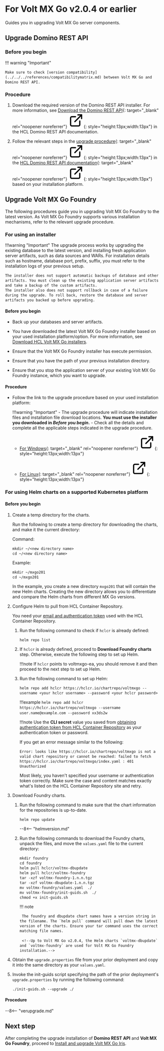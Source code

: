 # For Volt MX Go v2.0.4 or earlier

Guides you in upgrading Volt MX Go server components.

## Upgrade Domino REST API

### Before you begin

!!! warning "Important"

    Make sure to check [version compatibility](../../../references/compatibilitymatrix.md) between Volt MX Go and Domino REST API.

### Procedure

1. Download the required version of the Domino REST API installer. For more information, see [Download the Domino REST API](https://opensource.hcltechsw.com/Domino-rest-api/tutorial/installconfig/index.html#download-the-domino-rest-api "Link opens a new tab"){: target="_blank" rel="noopener noreferrer"}&nbsp;![link image](../../../assets/images/external-link.svg){: style="height:13px;width:13px"} in the HCL Domino REST API documentation.

2. Follow the relevant steps in the [upgrade procedure](https://opensource.hcltechsw.com/Domino-rest-api/howto/production/versionupdate.html "Link opens a new tab"){: target="_blank" rel="noopener noreferrer"}&nbsp;![link image](../../../assets/images/external-link.svg){: style="height:13px;width:13px"} in the [HCL Domino REST API documentation](https://opensource.hcltechsw.com/Domino-rest-api/index.html "Link opens a new tab"){: target="_blank" rel="noopener noreferrer"}&nbsp;![link image](../../../assets/images/external-link.svg){: style="height:13px;width:13px"} based on your installation platform.

## Upgrade Volt MX Go Foundry

The following procedures guide you in upgrading Volt MX Go Foundry to the latest version. As Volt MX Go Foundry supports various installation mechanisms, refer to the relevant upgrade procedure.

### For using an installer

!!!warning "Important"
    The upgrade process works by upgrading the existing database to the latest version, and installing fresh application server artifacts, such as data sources and WARs. For installation details such as hostname, database port, prefix, suffix, you must refer to the installation logs of your previous setup.

    The installer does not support automatic backups of database and other artifacts. You must clean up the existing application server artifacts and take a backup of the custom artifacts.
    The installer also does not support rollback in case of a failure during the upgrade. To roll back, restore the database and server artifacts you backed up before upgrading.

#### Before you begin

- Back up your databases and server artifacts.
- You have downloaded the latest Volt MX Go Foundry installer based on your used installation platform/option. For more information, see [Download HCL Volt MX Go installers](../portaldownload.md#for-volt-mx-go-v204-and-earlier).

- Ensure that the Volt MX Go Foundry installer has execute permission.
- Ensure that you have the path of your previous installation directory.
- Ensure that you stop the application server of your existing Volt MX Go Foundry instance, which you want to upgrade.

#### Procedure

- Follow the link to the upgrade procedure based on your used installation platform:

    !!!warning "Important"
        - The upgrade procedure will indicate installation files and installation file download locations. **You must use the installer you downloaded in *Before you begin*.**
        - Check all the details and complete all the applicable steps indicated in the upgrade procedure.

    - [For Windows](https://opensource.hcltechsw.com/volt-mx-docs/95/docs/documentation/Foundry/voltmx_foundry_windows_install_guide/Content/Upgrading_VoltMX_Foundry_SP1.html "Link opens a new tab"){: target="_blank" rel="noopener noreferrer"}&nbsp;![link image](../../../assets/images/external-link.svg){: style="height:13px;width:13px"}
    
    - [For Linux](https://opensource.hcltechsw.com/volt-mx-docs/95/docs/documentation/Foundry/voltmx_foundry_linux_install_guide/Content/Upgrading_VoltMX_Foundry_SP1.html "Link opens a new tab"){: target="_blank" rel="noopener noreferrer"}&nbsp;![link image](../../../assets/images/external-link.svg){: style="height:13px;width:13px"}
    <!-- [For command line installer](https://opensource.hcltechsw.com/volt-mx-docs/95/docs/documentation/Foundry/VoltMX_Foundry_CLI/Content/installer_cli.html)-->

### For using Helm charts on a supported Kubernetes platform

#### Before you begin

1. Create a temp directory for the charts.

    Run the following to create a temp directory for downloading the charts, and make it the current directory:

    Command:
    ```
    mkdir ~/<new directory name>
    cd ~/<new directory name>
    ```

    Example:
    ```
    mkdir ~/mxgo201
    cd ~/mxgo201
    ```

    In the example, you create a new directory `mxgo201` that will contain the new Helm charts. Creating the new directory allows you to differentiate and compare the Helm charts from different MX Go versions.

2. Configure Helm to pull from HCL Container Repository.

    You need your [email and authentication token](../../../howto/operation/obtainauthenticationtoken.md) used with the HCL Container Repository.

    1. Run the following command to check if `hclcr` is already defined:

        ```
        helm repo list
        ```

    2. If `hclcr` is already defined, proceed to **Download Foundry charts** step. Otherwise, execute the following step to set up Helm.

        !!!note
            If `hclcr` points to voltmxgo-ea, you should remove it and then proceed to the next step to set up Helm.

    3. Run the following command to set up Helm:

        ```
        helm repo add hclcr https://hclcr.io/chartrepo/voltmxgo --username <your hclcr username> --password <your hclcr password>
        ```

        !!!example
             `helm repo add hclcr https://hclcr.io/chartrepo/voltmxgo --username user.name@example.com --password xx3ds2w`


        !!!note
            Use the **CLI secret** value you saved from [obtaining authentication token from HCL Container Repository](../../../howto/operation/obtainauthenticationtoken.md) as your authentication token or password.

        If you get an error message similar to the following:

        ``` { .yaml .no-copy }
        Error: looks like https://hclcr.io/chartrepo/voltmxgo is not a valid chart repository or cannot be reached: failed to fetch https://hclcr.io/chartrepo/voltmxgo/index.yaml : 401 Unauthorized
        ```

        Most likely, you haven't specified your username or authentication token correctly. Make sure the case and content matches exactly what's listed on the HCL Container Repository site and retry.

3. Download Foundry charts.

    1. Run the following command to make sure that the chart information for the repositories is up-to-date.

        ```
        helm repo update
        ```

        --8<-- "helmversion.md"

    2. Run the following commands to download the Foundry charts, unpack the files, and move the `values.yaml` file to the current directory:

        ```
        mkdir foundry
        cd foundry
        helm pull hclcr/voltmx-dbupdate
        helm pull hclcr/voltmx-foundry
        tar -xzf voltmx-foundry-1.n.n.tgz
        tar -xzf voltmx-dbupdate-1.n.n.tgz
        mv voltmx-foundry/values.yaml  ./
        mv voltmx-foundry/init-guids.sh  ./
        chmod +x init-guids.sh
        ```

        !!! note

            The foundry and dbupdate chart names have a version string in the filename. The `helm pull` command will pull down the latest version of the charts. Ensure your tar command uses the correct matching file names.

            <!--Up to Volt MX Go v2.0.4, the Helm charts `voltmx-dbupdate` and `voltmx-foundry` are used for Volt MX Go Foundry installation.-->

4. Obtain the `upgrade.properties` file from your prior deployment and copy it into the same directory as your `values.yaml`.
5. Invoke the init-guids script specifying the path of the prior deployment's `upgrade.properties` by running the following command:

    ```
    ./init-guids.sh --upgrade ./
    ```

#### Procedure

--8<-- "verupgrade.md"

## Next step

After completing the upgrade installation of **Domino REST API** and **Volt MX Go Foundry**, proceed to [Install and upgrade Volt MX Go Iris](../installiris/index.md).

<!--# Upgrade Volt MX Go Foundry

The following procedures guide you in upgrading Volt MX Go Foundry to the latest version. As Volt MX Go Foundry supports various installation mechanisms, refer to the relevant upgrade procedure.

## For using an installer

!!!warning "Important"
    The upgrade process works by upgrading the existing database to the latest version, and installing fresh application server artifacts, such as data sources and WARs. For installation details such as hostname, database port, prefix, suffix, you must refer to the installation logs of your previous setup.

    The installer does not support automatic backups of database and other artifacts. You must clean up the existing application server artifacts and take a backup of the custom artifacts.
    The installer also does not support rollback in case of a failure during the upgrade. To roll back, restore the database and server artifacts you backed up before upgrading.

### For Volt MX Go v2.1

Upgrades Volt MX Go Foundry from Volt MX Go v2.0.4 to Volt MX Go v2.1.

#### Before you begin

- Back up your databases and server artifacts.

- You have downloaded the Volt Foundry installer based on your installation platform. The minimum required version is v9.5.18.0. For more information, see [Download HCL Volt MX Go Release package](portaldownload.md#for-volt-mx-go-v21).

- You have installed the Volt MX Go Plugin Installer. For more information, see [Install Volt MX Go Plugin Installer](nativeinstallers.md#2-install-volt-mx-go-plugin-installer).

- Ensure that the Volt Foundry installer has execute permission.
- Ensure that you have the path of your previous installation directory.
- Ensure that you stop the application server of your existing Volt MX Go Foundry instance, which you want to upgrade.

#### 1. Install Volt Foundry

- Follow the link to the upgrade procedure based on your used installation platform. In this step, upgrade your Volt MX Go Foundry v2.0.4 with the required minimum version of Volt Foundry. 

    !!!warning "Important"
        - For Volt MX Go v2.1, only Volt Foundry using a Tomcat non-clustered application server is supported.
        - The upgrade procedure indicates installation files and installation file download locations. **You must use the installer you downloaded in *Before you begin*.**
        - Check all the details and complete all the applicable steps indicated in the upgrade procedure.
        - Make sure to point to the same database you used for your Volt MX Go Foundry v2.0.4 installation to access all the projects you worked on. 

    - [For Windows](https://opensource.hcltechsw.com/volt-mx-docs/95/docs/documentation/Foundry/voltmx_foundry_windows_install_guide/Content/Upgrading_VoltMX_Foundry_SP1.html)
    
    - [For Linux](https://opensource.hcltechsw.com/volt-mx-docs/95/docs/documentation/Foundry/voltmx_foundry_linux_install_guide/Content/Upgrading_VoltMX_Foundry_SP1.html)
    <!-- [For command line installer](https://opensource.hcltechsw.com/volt-mx-docs/95/docs/documentation/Foundry/VoltMX_Foundry_CLI/Content/installer_cli.html)-->

<!--#### 2. Install Volt MX Go plugins

The procedure enables the installation of Volt MX Go plugins to Volt Foundry to enable Volt MX Go features.

!!!warning "Important"
    - For Volt MX Go v2.1, **you can only install Volt MX Go plugins to Volt Foundry that uses a Tomcat non-clustered application server**.

=== "on Linux"

    1. Open Terminal.
    1. Go to the directory where you installed the Volt MX Go Plugin Installer.
    2. Run the Volt MX Go Plugin Installer by entering the following command and press **Enter**

        `./VoltMXGoPluginInstaller`

        The installation tool opens on the Terminal.

    3. Enter **1** to install Volt MX Go plugins and press **Enter**.
    4. Specify the Tomcat WebApps directory by entering the number corresponding to your installation or enter the full path to your Tomcat WebApps directory, and then press **Enter**.

        You get a confirmation statement that the plugins have been installed.

    6. Enter **7** and press **Enter** to exit the installation tool. 

=== "on Windows"

    1. Select **Start**, scroll through the alphabetical list, and select **Volt MX Go Plugin Installer**. Depending on your OS, you might need to select **All apps**, scroll through the alphabetical list, and click **Volt MX Go Plugin Installer**.

        OR

        Double-click the **Volt MX Go Plugin Installer** shortcut on your desktop if available. 

        A Command Prompt window opens.

    2. Enter **1** to install Volt MX Go plugins and press **Enter**.
    3. Specify the Tomcat WebApps directory by entering the number corresponding to your installation, or enter the full path to your Tomcat WebApps directory, then press **Enter**. 

        You get a confirmation statement that the plugins have been installed. 

    5. Press **Enter** to close the Command Prompt window.

#### Important consideration

There are regular updates for Volt Foundry. These updates are major release versions, service packs, and fix packs.

**You must reinstall the Volt MX Go plugins every time you update Volt Foundry**.

### For Volt MX Go v2.0.4 or earlier

#### Before you begin

- Back up your databases and server artifacts.
- You have downloaded the latest Volt MX Go Foundry installer based on your used installation platform/option. For more information, see [Download HCL Volt MX Go Release package](portaldownload.md#for-volt-mx-go-v204-or-earlier).

- Ensure that the Volt MX Go Foundry installer has execute permission.
- Ensure that you have the path of your previous installation directory.
- Ensure that you stop the application server of your existing Volt MX Go Foundry instance, which you want to upgrade.

#### Procedure

- Follow the link to the upgrade procedure based on your used installation platform:

    !!!warning "Important"
        - The upgrade procedure will indicate installation files and installation file download locations. **You must use the installer you downloaded in *Before you begin*.**
        - Check all the details and complete all the applicable steps indicated in the upgrade procedure.

    - [For Windows](https://opensource.hcltechsw.com/volt-mx-docs/95/docs/documentation/Foundry/voltmx_foundry_windows_install_guide/Content/Upgrading_VoltMX_Foundry_SP1.html)
    
    - [For Linux](https://opensource.hcltechsw.com/volt-mx-docs/95/docs/documentation/Foundry/voltmx_foundry_linux_install_guide/Content/Upgrading_VoltMX_Foundry_SP1.html)
    <!-- [For command line installer](https://opensource.hcltechsw.com/volt-mx-docs/95/docs/documentation/Foundry/VoltMX_Foundry_CLI/Content/installer_cli.html)-->

<!--## For using helm charts on a supported Kubernetes platform

### For Volt MX Go v2.1

#### Before you begin

- You have downloaded the Volt Foundry Helm charts. For more information, see [Download HCL Volt MX Go Release package](./portaldownload.md#for-volt-mx-go-v21). 

#### Upgrade Volt Foundry

1. Click the link to the upgrade guide based on your requirement and follow the steps. 

    - [Upgrade Individual Foundry Components](https://opensource.hcltechsw.com/volt-mx-docs/95/docs/documentation/Foundry/voltmxfoundry_containers_helm/Content/Installing_Containers_With_Helm_PostInstallation.html#how-to-upgrade-individual-foundry-components)

    - [Upgrade All Foundry Components](https://opensource.hcltechsw.com/volt-mx-docs/95/docs/documentation/Foundry/voltmxfoundry_containers_helm/Content/Installing_Containers_With_Helm_PostInstallation.html#how-to-upgrade-all-foundry-components)

    !!!warning "Important"
        Make sure to check all the details and complete all the applicable steps indicated in the installation guide.

2. After completing all applicable steps in the installation guide, update the `values.yaml` file.

    1. Locate the `values.yaml` file in the Volt Foundry directory.
    2. Open the `values.yaml` file with your preferred editor and locate the line containing the `imageRegistry:` key.
    3. Change the value of the `imageRegistry:` key to `hclcr.io/voltmxgo`.
    4. Save your changes and close the file. 

3. Execute the `helm upgrade foundry` command to upgrade the running images to use Volt MX Go. 

<!--
#### Before you begin

1. Create a temp directory for the charts.

    Run the following to create a temp directory for downloading the charts, and make it the current directory:

    Command:
    ```
    mkdir ~/<new directory name>
    cd ~/<new directory name>
    ```

    Example:
    ```
    mkdir ~/mxgo201
    cd ~/mxgo201
    ```

    In the example, you create a new directory `mxgo201` that will contain the new helm charts. Creating the new directory allows you to differentiate and compare the helm charts from different MX Go versions.

2. Configure Helm to pull from HCL Container Repository.

    You will need your [email and authentication token](obtainauthenticationtoken.md) used with the HCL Container Repository.

    1. Run the following command to check if `hclcr` is already defined:

        ```
        helm repo list
        ```

    2. If `hclcr` is already defined, proceed to **Download Foundry charts** step. Otherwise, execute the following step to set up Helm.

        !!!note
            If `hclcr` points to voltmxgo-ea, you should remove it and then proceed to the next step to set up Helm.

    3. Run the following command to set up Helm:

        ```
        helm repo add hclcr https://hclcr.io/chartrepo/voltmxgo --username <your hclcr username> --password <your hclcr password>
        ```

        !!!example
             `helm repo add hclcr https://hclcr.io/chartrepo/voltmxgo --username user.name@example.com --password xx3ds2w`


        !!!note
            Use the **CLI secret** value you saved from [obtaining authentication token from HCL Container Repository](obtainauthenticationtoken.md) as your authentication token or password.

        If you get an error message similar to the following:

        ``` { .yaml .no-copy }
        Error: looks like https://hclcr.io/chartrepo/voltmxgo is not a valid chart repository or cannot be reached: failed to fetch https://hclcr.io/chartrepo/voltmxgo/index.yaml : 401 Unauthorized
        ```

        Most likely, you haven't specified your username or authentication token correctly. Make sure the case and content matches exactly what's listed on the HCL Container Repository site and retry.

3. Download Foundry charts.

    1. Run the following command to make sure that the chart information for the repositories is up-to-date.

        ```
        helm repo update
        ```

        --8<-- "helmversion.md"

    2. Run the following commands to download the Foundry charts, unpack the files, and move the `values.yaml` file to the current directory:

        ```
        mkdir foundry
        cd foundry
        helm pull hclcr/voltmx-foundry
        tar -xzf voltmx-foundry-1.n.n.tgz
        mv voltmx-foundry/values.yaml  ./
        mv voltmx-foundry/init-guids.sh  ./
        chmod +x init-guids.sh
        ```

        !!!note
            - Starting with Volt MX Go v2.1, only the `voltmx-foundry` helm chart is used for Volt MX Go Foundry installation.
            - The chart name has a version string in the filename. The `helm pull` command will pull down the latest version of the chart. Ensure your tar command uses the correct matching file name.

4. Obtain the `upgrade.properties` file from your prior deployment and copy it into the same directory as your `values.yaml`.
5. Invoke the init-guids script specifying the file path of the prior deployment's `upgrade.properties` by running the following command:

    ```
    ./init-guids.sh --upgrade ./
    ```

#### Procedure

!!!note
    Starting with Volt MX Go v2.1, only the `voltmx-foundry` helm chart is used for Volt MX Go Foundry installation.

--8<-- "verupgrade1.md"

-->

<!--### For Volt MX Go v2.0.4 or earlier

#### Before you begin

1. Create a temp directory for the charts.

    Run the following to create a temp directory for downloading the charts, and make it the current directory:

    Command:
    ```
    mkdir ~/<new directory name>
    cd ~/<new directory name>
    ```

    Example:
    ```
    mkdir ~/mxgo201
    cd ~/mxgo201
    ```

    In the example, you create a new directory `mxgo201` that will contain the new helm charts. Creating the new directory allows you to differentiate and compare the helm charts from different MX Go versions.

2. Configure Helm to pull from HCL Container Repository.

    You will need your [email and authentication token](obtainauthenticationtoken.md) used with the HCL Container Repository.

    1. Run the following command to check if `hclcr` is already defined:

        ```
        helm repo list
        ```

    2. If `hclcr` is already defined, proceed to **Download Foundry charts** step. Otherwise, execute the following step to set up Helm.

        !!!note
            If `hclcr` points to voltmxgo-ea, you should remove it and then proceed to the next step to set up Helm.

    3. Run the following command to set up Helm:

        ```
        helm repo add hclcr https://hclcr.io/chartrepo/voltmxgo --username <your hclcr username> --password <your hclcr password>
        ```

        !!!example
             `helm repo add hclcr https://hclcr.io/chartrepo/voltmxgo --username user.name@example.com --password xx3ds2w`


        !!!note
            Use the **CLI secret** value you saved from [obtaining authentication token from HCL Container Repository](obtainauthenticationtoken.md) as your authentication token or password.

        If you get an error message similar to the following:

        ``` { .yaml .no-copy }
        Error: looks like https://hclcr.io/chartrepo/voltmxgo is not a valid chart repository or cannot be reached: failed to fetch https://hclcr.io/chartrepo/voltmxgo/index.yaml : 401 Unauthorized
        ```

        Most likely, you haven't specified your username or authentication token correctly. Make sure the case and content matches exactly what's listed on the HCL Container Repository site and retry.

3. Download Foundry charts.

    1. Run the following command to make sure that the chart information for the repositories is up-to-date.

        ```
        helm repo update
        ```

        --8<-- "helmversion.md"

    2. Run the following commands to download the Foundry charts, unpack the files, and move the `values.yaml` file to the current directory:

        ```
        mkdir foundry
        cd foundry
        helm pull hclcr/voltmx-dbupdate
        helm pull hclcr/voltmx-foundry
        tar -xzf voltmx-foundry-1.n.n.tgz
        tar -xzf voltmx-dbupdate-1.n.n.tgz
        mv voltmx-foundry/values.yaml  ./
        mv voltmx-foundry/init-guids.sh  ./
        chmod +x init-guids.sh
        ```

        !!!note
            -  Up to Volt MX Go v2.0.4, the helm charts `voltmx-dbupdate` and `voltmx-foundry` are used for Volt MX Go Foundry installation.
            - The foundry and dbupdate chart names have a version string in the filename. The `helm pull` command will pull down the latest version of the charts. Ensure your tar command uses the correct matching file names.    

4. Obtain the `upgrade.properties` file from your prior deployment and copy it into the same directory as your `values.yaml`.
5. Invoke the init-guids script specifying the file path of the prior deployment's `upgrade.properties` by running the following command:

    ```
    ./init-guids.sh --upgrade ./
    ```

#### Procedure

!!!note
    Up to Volt MX Go v2.0.4, the following helm charts are used for Volt MX Go Foundry installation:

    - `voltmx-dbupdate`
    - `voltmx-foundry`

--8<-- "verupgrade.md"

## Next step

After completing the upgrade installation of **Domino REST API** and **Volt MX Go Foundry**, proceed to [Install and upgrade Volt MX Go Iris](installirisindex.md).
-->
